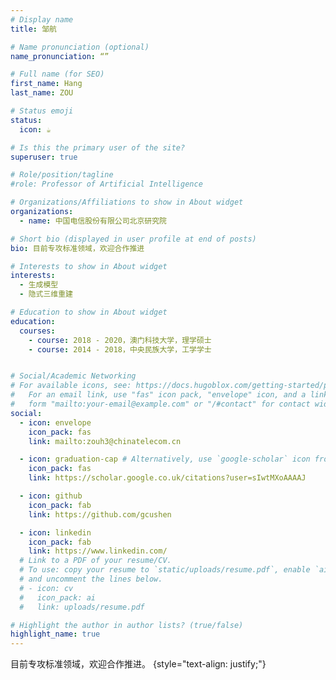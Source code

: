 ```yaml
---
# Display name
title: 邹航

# Name pronunciation (optional)
name_pronunciation: “”

# Full name (for SEO)
first_name: Hang
last_name: ZOU

# Status emoji
status:
  icon: ☕️

# Is this the primary user of the site?
superuser: true

# Role/position/tagline
#role: Professor of Artificial Intelligence

# Organizations/Affiliations to show in About widget
organizations:
  - name: 中国电信股份有限公司北京研究院

# Short bio (displayed in user profile at end of posts)
bio: 目前专攻标准领域，欢迎合作推进

# Interests to show in About widget
interests:
  - 生成模型
  - 隐式三维重建

# Education to show in About widget
education:
  courses:
    - course: 2018 - 2020，澳门科技大学，理学硕士
    - course: 2014 - 2018，中央民族大学，工学学士


# Social/Academic Networking
# For available icons, see: https://docs.hugoblox.com/getting-started/page-builder/#icons
#   For an email link, use "fas" icon pack, "envelope" icon, and a link in the
#   form "mailto:your-email@example.com" or "/#contact" for contact widget.
social:
  - icon: envelope
    icon_pack: fas
    link: mailto:zouh3@chinatelecom.cn

  - icon: graduation-cap # Alternatively, use `google-scholar` icon from `ai` icon pack
    icon_pack: fas
    link: https://scholar.google.co.uk/citations?user=sIwtMXoAAAAJ

  - icon: github
    icon_pack: fab
    link: https://github.com/gcushen

  - icon: linkedin
    icon_pack: fab
    link: https://www.linkedin.com/
  # Link to a PDF of your resume/CV.
  # To use: copy your resume to `static/uploads/resume.pdf`, enable `ai` icons in `params.yaml`,
  # and uncomment the lines below.
  # - icon: cv
  #   icon_pack: ai
  #   link: uploads/resume.pdf

# Highlight the author in author lists? (true/false)
highlight_name: true
---
```


目前专攻标准领域，欢迎合作推进。
{style="text-align: justify;"}

